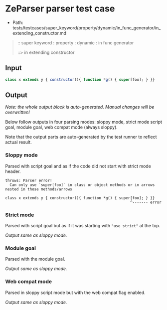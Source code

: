 # ZeParser parser test case

- Path: tests/testcases/super_keyword/property/dynamic/in_func_generator/in_extending_constructor.md

> :: super keyword : property : dynamic : in func generator
>
> ::> in extending constructor

## Input

`````js
class x extends y { constructor(){ function *g() { super[foo]; } }}
`````

## Output

_Note: the whole output block is auto-generated. Manual changes will be overwritten!_

Below follow outputs in four parsing modes: sloppy mode, strict mode script goal, module goal, web compat mode (always sloppy).

Note that the output parts are auto-generated by the test runner to reflect actual result.

### Sloppy mode

Parsed with script goal and as if the code did not start with strict mode header.

`````
throws: Parser error!
  Can only use `super[foo]` in class or object methods or in arrows nested in those methods/arrows

class x extends y { constructor(){ function *g() { super[foo]; } }}
                                                        ^------- error
`````

### Strict mode

Parsed with script goal but as if it was starting with `"use strict"` at the top.

_Output same as sloppy mode._

### Module goal

Parsed with the module goal.

_Output same as sloppy mode._

### Web compat mode

Parsed in sloppy script mode but with the web compat flag enabled.

_Output same as sloppy mode._
